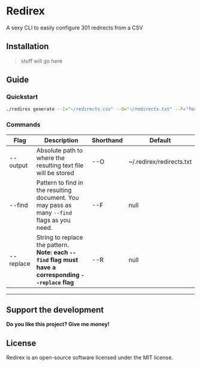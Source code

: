 # Redirex
A sexy CLI to easily configure 301 redirects from a CSV

## Installation
> stuff will go here

## Guide
### Quickstart
```bash
./redirex generate --I="~/redirects.csv" --O="~/redirects.txt" --F="foo" --R="bar"
```

### Commands
| Flag      | Description                                                                                            | Shorthand | Default                  |
|-----------|--------------------------------------------------------------------------------------------------------|-----------|--------------------------|
| --output  | Absolute path to where the resulting text file will be stored                                          | --O       | ~/.redirex/redirects.txt |
| --find    | Pattern to find in the resulting document. You may pass as many `--find` flags as you need.            | --F       | null                     |
| --replace | String to replace the pattern. **Note: each `--find` flag must have a corresponding `--replace` flag** | --R       | null                     |

------
## Support the development
**Do you like this project? Give me money!**

## License

Redirex is an open-source software licensed under the MIT license.
